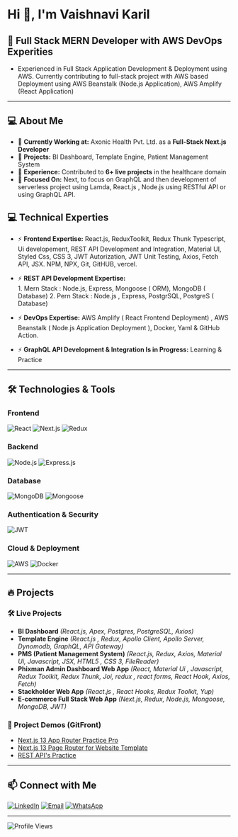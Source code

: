# Hi 👋, I'm Vaishnavi Karil

## 🚀 Full Stack MERN Developer with AWS DevOps Experities

- Experienced in Full Stack Application Development & Deployment using AWS. Currently contributing to full-stack project with AWS based Deployment using AWS Beanstalk (Node.js Application), AWS Amplify  (React Application)
---

## 💻 About Me

- 🔭 **Currently Working at:** Axonic Health Pvt. Ltd. as a **Full-Stack Next.js Developer**
- 🚀 **Projects:** BI Dashboard, Template Engine, Patient Management System
- 👯 **Experience:** Contributed to **6+ live projects** in the healthcare domain
- 🌱 **Focused On:** Next, to focus on GraphQL and then development of serverless project using Lamda, React.js , Node.js using RESTful API or using GraphQL API.


## 💻 Technical  Experties

- ⚡ **Frontend Expertise:** React.js, ReduxToolkit, Redux Thunk Typescript,  Ui developement, REST API Development and Integration, Material UI, Styled Css, CSS 3, JWT Autorization, JWT Unit Testing, Axios, Fetch API, JSX. NPM, NPX, Git, GitHUB, vercel.

- ⚡ **REST API Development Expertise:**  
        1. Mern Stack : Node.js, Express, Mongoose ( ORM), MongoDB ( Database)
        2. Pern Stack : Node.js , Express, PostgrSQL, PostgreS ( Database) 

- ⚡ **DevOps Expertise:**  AWS Amplify ( React Frontend Deployment) , AWS Beanstalk ( Node.js Application Deployment ), Docker, Yaml & GitHub Action.

- ⚡ **GraphQL API Development & Integration Is in Progress:**     Learning & Practice

---

## 🛠️ Technologies & Tools

### **Frontend**

![React](https://img.shields.io/badge/React-20232A?style=for-the-badge&logo=react&logoColor=61DAFB)
![Next.js](https://img.shields.io/badge/Next.js-000000?style=for-the-badge&logo=nextdotjs&logoColor=white)
![Redux](https://img.shields.io/badge/Redux-764ABC?style=for-the-badge&logo=redux&logoColor=white)

### **Backend**
![Node.js](https://img.shields.io/badge/Node.js-43853D?style=for-the-badge&logo=node.js&logoColor=white)
![Express.js](https://img.shields.io/badge/Express.js-404D59?style=for-the-badge)

### **Database**
![MongoDB](https://img.shields.io/badge/MongoDB-4EA94B?style=for-the-badge&logo=mongodb&logoColor=white)
![Mongoose](https://img.shields.io/badge/Mongoose-880000?style=for-the-badge)

### **Authentication & Security**
![JWT](https://img.shields.io/badge/JWT-black?style=for-the-badge&logo=jsonwebtokens)

### **Cloud & Deployment**
![AWS](https://img.shields.io/badge/AWS-FF9900?style=for-the-badge&logo=amazonaws&logoColor=white)
![Docker](https://img.shields.io/badge/Docker-2496ED?style=for-the-badge&logo=docker&logoColor=white)

---

## 🔥 Projects

### **🛠 Live Projects**
- **BI Dashboard** *(React.js, Apex, Postgres, PostgreSQL, Axios)*
- **Template Engine** *(React.js , Redux, Apollo Client, Apollo Server, Dynomodb, GraphQL, API Gateway)*
- **PMS (Patient Management System)** *(React.js, Redux, Axios, Material Ui, Javascript, JSX, HTML5 , CSS 3, FileReader)*
- **Phixman Admin Dashboard Web App** *(React, Material Ui , Javascript, Redux Toolkit, Redux Thunk, Joi, redux , react forms, React Hook, Axios, Fetch)*
- **Stackholder Web App** *(React.js , React Hooks, Redux Toolkit, Yup)*
- **E-commerce Full Stack Web App** *(Next.js, Redux, Node.js, Mongoose, MongoDB, JWT)*

### **📌 Project Demos (GitFront)**
- [Next.js 13 App Router Practice Pro](https://gitfront.io/r/user-2846876/FWNB1pqUPdGN/devshopify-frontend/)
- [Next.js 13 Page Router for Website Template](https://gitfront.io/r/user-2846876/YMjqfrbq3aTj/Asidebar-Or-Drawer/)
- [REST API's Practice](https://gitfront.io/r/user-2846876/sRc7VtJMcc4e/devshopify-nextjs-backend/)

---

## 📫 Connect with Me
[![LinkedIn](https://img.shields.io/badge/LinkedIn-0077B5?style=for-the-badge&logo=linkedin&logoColor=white)](https://www.linkedin.com/in/vaishnavi-karil/)
[![Email](https://img.shields.io/badge/Gmail-D14836?style=for-the-badge&logo=gmail&logoColor=white)](mailto:vaishnavigkaril@gmail.com)
[![WhatsApp](https://img.shields.io/badge/WhatsApp-25D366?style=for-the-badge&logo=whatsapp&logoColor=white)](https://api.whatsapp.com/send?phone=919111706639)

---

![Profile Views](https://komarev.com/ghpvc/?username=vaishnavi-karil&label=Profile%20views&color=0e75b6&style=flat)

